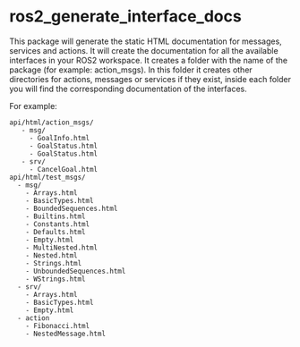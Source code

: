 # ros2_generate_interface_docs

This package will generate the static HTML documentation for messages, services and actions.
It will create the documentation for all the available interfaces in your ROS2 workspace.
It creates a folder with the name of the package (for example: action_msgs).
In this folder it creates other directories for actions, messages or services if they exist, inside each folder you will find the corresponding documentation of the interfaces.

For example:

```plain
api/html/action_msgs/
   - msg/
     - GoalInfo.html
     - GoalStatus.html
     - GoalStatus.html
   - srv/
     - CancelGoal.html
api/html/test_msgs/
  - msg/
    - Arrays.html
    - BasicTypes.html
    - BoundedSequences.html
    - Builtins.html
    - Constants.html
    - Defaults.html
    - Empty.html
    - MultiNested.html
    - Nested.html
    - Strings.html
    - UnboundedSequences.html
    - WStrings.html
  - srv/
    - Arrays.html
    - BasicTypes.html
    - Empty.html
  - action
    - Fibonacci.html
    - NestedMessage.html
```
